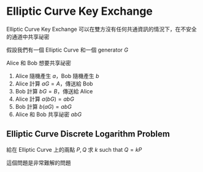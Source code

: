 # Elliptic Curve Key Exchange

Elliptic Curve Key Exchange 可以在雙方沒有任何共通資訊的情況下，在不安全的通道中共享祕密

假設我們有一個 Elliptic Curve 和一個 generator $G$

Alice 和 Bob 想要共享祕密

1. Alice 隨機產生 $a$，Bob 隨機產生 $b$
2. Alice 計算 $aG = A$，傳送給 Bob
3. Bob 計算 $bG = B$，傳送給 Alice
4. Alice 計算 $a(bG) = abG$
5. Bob 計算 $b(aG) = abG$
6. Alice 和 Bob 共享祕密 $abG$

## Elliptic Curve Discrete Logarithm Problem

給在 Elliptic Curve 上的兩點 $P, Q$ 求 $k$ such that $Q = kP$

這個問題是非常難解的問題
